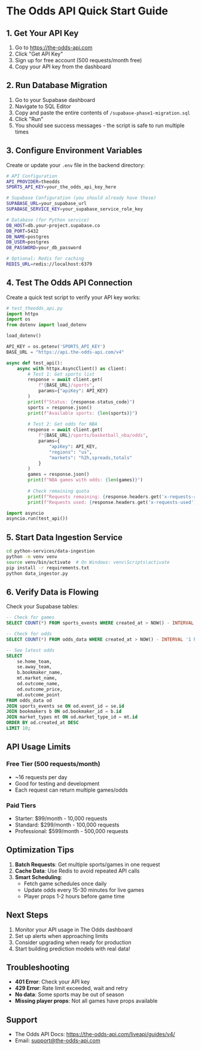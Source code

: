 # The Odds API Quick Start Guide

## 1. Get Your API Key

1. Go to https://the-odds-api.com
2. Click "Get API Key" 
3. Sign up for free account (500 requests/month free)
4. Copy your API key from the dashboard

## 2. Run Database Migration

1. Go to your Supabase dashboard
2. Navigate to SQL Editor
3. Copy and paste the entire contents of `/supabase-phase1-migration.sql`
4. Click "Run" 
5. You should see success messages - the script is safe to run multiple times

## 3. Configure Environment Variables

Create or update your `.env` file in the backend directory:

```bash
# API Configuration
API_PROVIDER=theodds
SPORTS_API_KEY=your_the_odds_api_key_here

# Supabase Configuration (you should already have these)
SUPABASE_URL=your_supabase_url
SUPABASE_SERVICE_KEY=your_supabase_service_role_key

# Database (for Python service)
DB_HOST=db.your-project.supabase.co
DB_PORT=5432
DB_NAME=postgres
DB_USER=postgres
DB_PASSWORD=your_db_password

# Optional: Redis for caching
REDIS_URL=redis://localhost:6379
```

## 4. Test The Odds API Connection

Create a quick test script to verify your API key works:

```python
# test_theodds_api.py
import httpx
import os
from dotenv import load_dotenv

load_dotenv()

API_KEY = os.getenv('SPORTS_API_KEY')
BASE_URL = "https://api.the-odds-api.com/v4"

async def test_api():
    async with httpx.AsyncClient() as client:
        # Test 1: Get sports list
        response = await client.get(
            f"{BASE_URL}/sports",
            params={"apiKey": API_KEY}
        )
        print(f"Status: {response.status_code}")
        sports = response.json()
        print(f"Available sports: {len(sports)}")
        
        # Test 2: Get odds for NBA
        response = await client.get(
            f"{BASE_URL}/sports/basketball_nba/odds",
            params={
                "apiKey": API_KEY,
                "regions": "us",
                "markets": "h2h,spreads,totals"
            }
        )
        games = response.json()
        print(f"NBA games with odds: {len(games)}")
        
        # Check remaining quota
        print(f"Requests remaining: {response.headers.get('x-requests-remaining')}")
        print(f"Requests used: {response.headers.get('x-requests-used')}")

import asyncio
asyncio.run(test_api())
```

## 5. Start Data Ingestion Service

```bash
cd python-services/data-ingestion
python -m venv venv
source venv/bin/activate  # On Windows: venv\Scripts\activate
pip install -r requirements.txt
python data_ingestor.py
```

## 6. Verify Data is Flowing

Check your Supabase tables:

```sql
-- Check for games
SELECT COUNT(*) FROM sports_events WHERE created_at > NOW() - INTERVAL '1 hour';

-- Check for odds
SELECT COUNT(*) FROM odds_data WHERE created_at > NOW() - INTERVAL '1 hour';

-- See latest odds
SELECT 
    se.home_team,
    se.away_team,
    b.bookmaker_name,
    mt.market_name,
    od.outcome_name,
    od.outcome_price,
    od.outcome_point
FROM odds_data od
JOIN sports_events se ON od.event_id = se.id
JOIN bookmakers b ON od.bookmaker_id = b.id
JOIN market_types mt ON od.market_type_id = mt.id
ORDER BY od.created_at DESC
LIMIT 10;
```

## API Usage Limits

### Free Tier (500 requests/month)
- ~16 requests per day
- Good for testing and development
- Each request can return multiple games/odds

### Paid Tiers
- Starter: $99/month - 10,000 requests
- Standard: $299/month - 100,000 requests  
- Professional: $599/month - 500,000 requests

## Optimization Tips

1. **Batch Requests**: Get multiple sports/games in one request
2. **Cache Data**: Use Redis to avoid repeated API calls
3. **Smart Scheduling**: 
   - Fetch game schedules once daily
   - Update odds every 15-30 minutes for live games
   - Player props 1-2 hours before game time

## Next Steps

1. Monitor your API usage in The Odds dashboard
2. Set up alerts when approaching limits
3. Consider upgrading when ready for production
4. Start building prediction models with real data!

## Troubleshooting

- **401 Error**: Check your API key
- **429 Error**: Rate limit exceeded, wait and retry
- **No data**: Some sports may be out of season
- **Missing player props**: Not all games have props available

## Support

- The Odds API Docs: https://the-odds-api.com/liveapi/guides/v4/
- Email: support@the-odds-api.com 